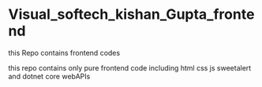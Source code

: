 # Visual_softech_kishan_Gupta_frontend
this Repo contains frontend codes


this repo contains only pure frontend code including html css js sweetalert and dotnet core webAPIs 

